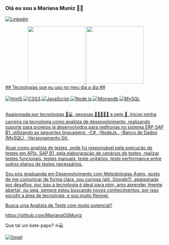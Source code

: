 ### Olá eu sou a Mariana Muniz 🙋‍♀️
[![Linkedin](https://img.shields.io/badge/LinkedIn-0077B5?style=for-the-badge&logo=linkedin&logoColor=white)](https://www.linkedin.com/in/mariana-muniz-desenvolvedora/)</br>
<div align="center">
  <a href="https://github.com/MarianaGSMuniz">
  <img height="180em" src="https://github-readme-stats.vercel.app/api?username=MarianaGSMuniz&show_icons=true&theme=dracula&include_all_commits=true&count_private=true"/>
  <img height="180em" src="https://github-readme-stats.vercel.app/api/top-langs/?username=marianagsmuniz&layout=compact&langs_count=7&theme=dracula"/>
</div>
## Tecnologias que eu uso no meu dia a dia ##
<div style ="display: inline_block"></br>
<img align="center" alt= "html5" src="https://img.shields.io/badge/HTML5-E34F26?style=for-the-badge&logo=html5&logoColor=white" />
<img align="center" alt= "CSS3" src="https://img.shields.io/badge/CSS3-1572B6?style=for-the-badge&logo=css3&logoColor=white" />
<img align="center" alt= "JavaScript" src="https://img.shields.io/badge/JavaScript-323330?style=for-the-badge&logo=javascript&logoColor=F7DF1E">
<img align="center" alt= "Node.js" src="https://img.shields.io/badge/Node.js-43853D?style=for-the-badge&logo=node.js&logoColor=white" />
<img align="center" alt= "Mongodb" src="https://img.shields.io/badge/MongoDB-4EA94B?style=for-the-badge&logo=mongodb&logoColor=white" />
<img align="center" alt= "MySQL" src="https://img.shields.io/badge/MySQL-005C84?style=for-the-badge&logo=mysql&logoColor=white" />

 </div> <br/>

 Apaixonada por tecnologias 📱💻, pessoas 🙍‍♀️🙎‍♂️👶 e pets 🐾, Iniciei minha carreira na tecnologia como analista de desenvolvimento, realizando suporte para projetos já desenvolvidos para melhorias no sistema ERP SAP B1, utilizando as seguintes linguagens: 
-C#,
-NodeJs.,
-Banco de Dados (MySQL),
-Versionamento Git.

Atuei como analista de testes ,onde fui responsável pela execução de testes em APIs, SAP B1, pela elaboraração de cenários de testes, realizar testes funcionais, testes manuais, teste unitários, teste performance entre outros planos de testes necessários.

Sou pós graduanda em Desenvolvimento com Metodologias Ágeis, gosto de me comunicar de forma clara, sou curiosa (alô, Google?), apaixonada por desafios, por isso a tecnologia é ideal para mim, amo aprender (mente aberta), ou seja, sempre estou buscando novos conhecimentos, por isso escolhi a área de tecnologia, e sou muito flexível.


Busca uma Analista de Teste com muito potencial?

https://github.com/MarianaGSMuniz

Que tal um bate-papo? ☕💻

[![Gmail](	https://img.shields.io/badge/Gmail-D14836?style=for-the-badge&logo=gmail&logoColor=white)](mailto:maewerton60@gmail.com">)
